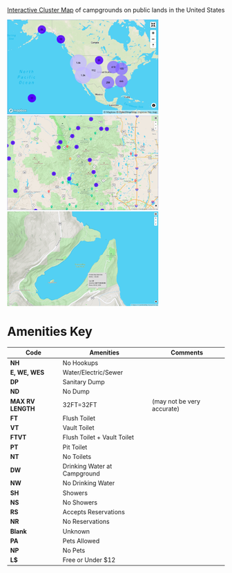 
[Interactive Cluster Map](https://janes-books.com/camping/campgrounds.html) of campgrounds on public lands in the United States</br>

<img src='images/splash_full.png' width="350" height="219"> <img src='images/splash_markers.png' width="350" height="219"> <img src='images/splash_popup.png' width="350" height="219">


**Amenities Key**
====================================================

Code        | Amenities | Comments
------------|------------|-------
**NH** | No Hookups
**E, WE, WES** |  Water/Electric/Sewer
**DP** | Sanitary Dump
**ND** | No Dump
**MAX RV LENGTH** | 32FT=32FT | (may not be very accurate)
**FT** | Flush Toilet
**VT** | Vault Toilet
**FTVT** | Flush Toilet + Vault Toilet
**PT** | Pit Toilet
**NT** | No Toilets
**DW** | Drinking Water at Campground
**NW** | No Drinking Water
**SH** | Showers
**NS** | No Showers
**RS** | Accepts Reservations
**NR** | No Reservations
**Blank** | Unknown 
**PA** | Pets Allowed
**NP** | No Pets
**L$** | Free or Under $12


